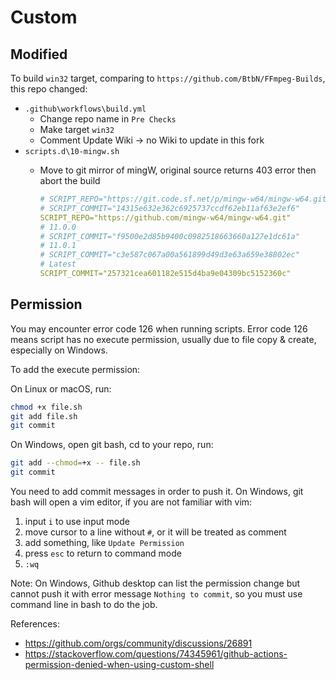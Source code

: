 # Custom

## Modified

To build `win32` target, comparing to `https://github.com/BtbN/FFmpeg-Builds`, this repo changed:

- `.github\workflows\build.yml`
  - Change repo name in `Pre Checks`
  - Make target `win32`
  - Comment Update Wiki -> no Wiki to update in this fork
- `scripts.d\10-mingw.sh`
  - Move to git mirror of mingW, original source returns 403 error then abort the build

    ```YAML
    # SCRIPT_REPO="https://git.code.sf.net/p/mingw-w64/mingw-w64.git"
    # SCRIPT_COMMIT="14315e632e362c6925737ccdf62eb11af63e2ef6"
    SCRIPT_REPO="https://github.com/mingw-w64/mingw-w64.git"
    # 11.0.0
    # SCRIPT_COMMIT="f9500e2d85b9400c0982518663660a127e1dc61a"
    # 11.0.1
    # SCRIPT_COMMIT="c3e587c067a00a561899d49d3e63a659e38802ec"
    # Latest
    SCRIPT_COMMIT="257321cea601182e515d4ba9e04309bc5152360c"
    ```

## Permission

You may encounter error code 126 when running scripts. Error code 126 means script has no execute permission, usually due to file copy & create, especially on Windows.

To add the execute permission:

On Linux or macOS, run:

```Bash
chmod +x file.sh
git add file.sh
git commit
```

On Windows, open git bash, cd to your repo, run:

```Bash
git add --chmod=+x -- file.sh
git commit
```

You need to add commit messages in order to push it. On Windows, git bash will open a vim editor, if you are not familiar with vim:

1. input `i` to use input mode
2. move cursor to a line without `#`, or it will be treated as comment
3. add something, like `Update Permission`
4. press `esc` to return to command mode
5. `:wq`

Note: On Windows, Github desktop can list the permission change but cannot push it with error message `Nothing to commit`, so you must use command line in bash to do the job.

References:

- <https://github.com/orgs/community/discussions/26891>
- <https://stackoverflow.com/questions/74345961/github-actions-permission-denied-when-using-custom-shell>
